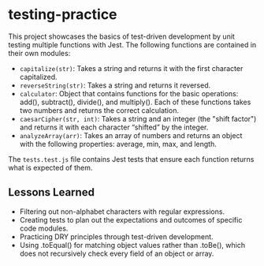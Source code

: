 # testing-practice

This project showcases the basics of test-driven development by unit testing multiple functions with Jest. The following functions are contained in their own modules:

- `capitalize(str)`: Takes a string and returns it with the first character capitalized.
- `reverseString(str)`: Takes a string and returns it reversed.
- `calculator`: Object that contains functions for the basic operations: add(), subtract(), divide(), and multiply(). Each of these functions takes two numbers and returns the correct calculation.
- `caesarCipher(str, int)`: Takes a string and an integer (the "shift factor") and returns it with each character “shifted” by the integer.
- `analyzeArray(arr)`: Takes an array of numbers and returns an object with the following properties: average, min, max, and length.

The `tests.test.js` file contains Jest tests that ensure each function returns what is expected of them.

## Lessons Learned

- Filtering out non-alphabet characters with regular expressions.
- Creating tests to plan out the expectations and outcomes of specific code modules.
- Practicing DRY principles through test-driven development.
- Using .toEqual() for matching object values rather than .toBe(), which does not recursively check every field of an object or array.
